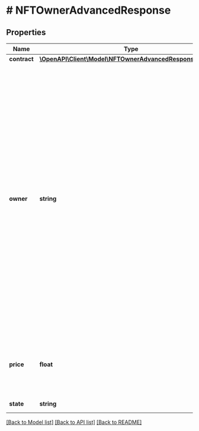# # NFTOwnerAdvancedResponse

## Properties

Name | Type | Description | Notes
------------ | ------------- | ------------- | -------------
**contract** | [**\OpenAPI\Client\Model\NFTOwnerAdvancedResponseContract**](NFTOwnerAdvancedResponseContract.md) |  | [optional]
**owner** | **string** | The public key of the wallet that has true ownership over the provided NFT. If listed, it is the lister. If placed on a loan, it is the loanee. If staked, it is the staker. If burned, it is the burner. Etc. Returns &#x60;null&#x60; in the edge case that we were unable to find the true owner. If this happens, please report it to us and we will try to adapt for this edge case. | [optional]
**price** | **float** | The price of the NFT, if listed or loaned. If held, staked, or burned, this is null. | [optional]
**state** | **string** | The state of the NFT | [optional]

[[Back to Model list]](../../README.md#models) [[Back to API list]](../../README.md#endpoints) [[Back to README]](../../README.md)
